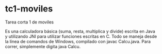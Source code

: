 tc1-moviles
===========

Tarea corta 1 de moviles

Es una calculadora básica (suma, resta, multiplica y divide) escrita en Java y utilizando JNI para utilizar funciones escritas en C. Todo se maneja desde la línea de comandos de Windows, compilado con javac Calcu.java. Para correr, simplemente digita java Calcu.
